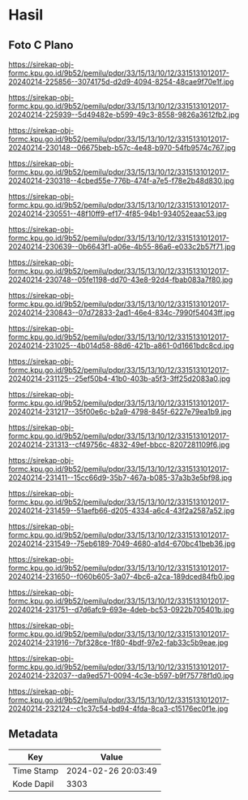 # Hasil

## Foto C Plano

https://sirekap-obj-formc.kpu.go.id/9b52/pemilu/pdpr/33/15/13/10/12/3315131012017-20240214-225856--3074175d-d2d9-4094-8254-48cae9f70e1f.jpg

https://sirekap-obj-formc.kpu.go.id/9b52/pemilu/pdpr/33/15/13/10/12/3315131012017-20240214-225939--5d49482e-b599-49c3-8558-9826a3612fb2.jpg

https://sirekap-obj-formc.kpu.go.id/9b52/pemilu/pdpr/33/15/13/10/12/3315131012017-20240214-230148--06675beb-b57c-4e48-b970-54fb9574c767.jpg

https://sirekap-obj-formc.kpu.go.id/9b52/pemilu/pdpr/33/15/13/10/12/3315131012017-20240214-230318--4cbed55e-776b-474f-a7e5-f78e2b48d830.jpg

https://sirekap-obj-formc.kpu.go.id/9b52/pemilu/pdpr/33/15/13/10/12/3315131012017-20240214-230551--48f10ff9-ef17-4f85-94b1-934052eaac53.jpg

https://sirekap-obj-formc.kpu.go.id/9b52/pemilu/pdpr/33/15/13/10/12/3315131012017-20240214-230639--0b6643f1-a06e-4b55-86a6-e033c2b57f71.jpg

https://sirekap-obj-formc.kpu.go.id/9b52/pemilu/pdpr/33/15/13/10/12/3315131012017-20240214-230748--05fe1198-dd70-43e8-92d4-fbab083a7f80.jpg

https://sirekap-obj-formc.kpu.go.id/9b52/pemilu/pdpr/33/15/13/10/12/3315131012017-20240214-230843--07d72833-2ad1-46e4-834c-7990f54043ff.jpg

https://sirekap-obj-formc.kpu.go.id/9b52/pemilu/pdpr/33/15/13/10/12/3315131012017-20240214-231025--4b014d58-88d6-421b-a861-0d1661bdc8cd.jpg

https://sirekap-obj-formc.kpu.go.id/9b52/pemilu/pdpr/33/15/13/10/12/3315131012017-20240214-231125--25ef50b4-41b0-403b-a5f3-3ff25d2083a0.jpg

https://sirekap-obj-formc.kpu.go.id/9b52/pemilu/pdpr/33/15/13/10/12/3315131012017-20240214-231217--35f00e6c-b2a9-4798-845f-6227e79ea1b9.jpg

https://sirekap-obj-formc.kpu.go.id/9b52/pemilu/pdpr/33/15/13/10/12/3315131012017-20240214-231313--cf49756c-4832-49ef-bbcc-8207281109f6.jpg

https://sirekap-obj-formc.kpu.go.id/9b52/pemilu/pdpr/33/15/13/10/12/3315131012017-20240214-231411--15cc66d9-35b7-467a-b085-37a3b3e5bf98.jpg

https://sirekap-obj-formc.kpu.go.id/9b52/pemilu/pdpr/33/15/13/10/12/3315131012017-20240214-231459--51aefb66-d205-4334-a6c4-43f2a2587a52.jpg

https://sirekap-obj-formc.kpu.go.id/9b52/pemilu/pdpr/33/15/13/10/12/3315131012017-20240214-231549--75eb6189-7049-4680-a1d4-670bc41beb36.jpg

https://sirekap-obj-formc.kpu.go.id/9b52/pemilu/pdpr/33/15/13/10/12/3315131012017-20240214-231650--f060b605-3a07-4bc6-a2ca-189dced84fb0.jpg

https://sirekap-obj-formc.kpu.go.id/9b52/pemilu/pdpr/33/15/13/10/12/3315131012017-20240214-231751--d7d6afc9-693e-4deb-bc53-0922b705401b.jpg

https://sirekap-obj-formc.kpu.go.id/9b52/pemilu/pdpr/33/15/13/10/12/3315131012017-20240214-231916--7bf328ce-1f80-4bdf-97e2-fab33c5b9eae.jpg

https://sirekap-obj-formc.kpu.go.id/9b52/pemilu/pdpr/33/15/13/10/12/3315131012017-20240214-232037--da9ed571-0094-4c3e-b597-b9f75778f1d0.jpg

https://sirekap-obj-formc.kpu.go.id/9b52/pemilu/pdpr/33/15/13/10/12/3315131012017-20240214-232124--c1c37c54-bd94-4fda-8ca3-c15176ec0f1e.jpg


## Metadata

| Key        | Value               |
| ---------- | ------------------- |
| Time Stamp | 2024-02-26 20:03:49 |
| Kode Dapil | 3303                |



